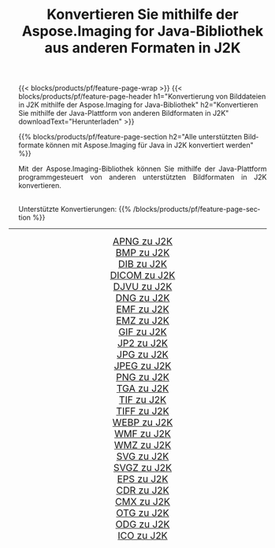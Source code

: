 ﻿---
title: Konvertieren Sie mithilfe der Aspose.Imaging for Java-Bibliothek aus anderen Formaten in J2K 
weight: 3920
url: /de/java/conversion/to/j2k/ 
lang: de
langdirlevel: 2
locales: zh-hans,ja,it,ru,de,es,fr,nl,id,lt,pl,pt,vi,tr,ko,zh-hant,ar,hi,th,sv,cs,uk,he
description: Mit Aspose.Imaging können Sie mithilfe von Java aus anderen Formaten in J2K konvertieren
---

{{< blocks/products/pf/feature-page-wrap >}}
{{< blocks/products/pf/feature-page-header h1="Konvertierung von Bilddateien in J2K mithilfe der Aspose.Imaging for Java-Bibliothek" h2="Konvertieren Sie mithilfe der Java-Plattform von anderen Bildformaten in J2K" downloadText="Herunterladen" >}}


{{% blocks/products/pf/feature-page-section  h2="Alle unterstützten Bildformate können mit Aspose.Imaging für Java in J2K konvertiert werden" %}}
<p align=justify>Mit der Aspose.Imaging-Bibliothek können Sie mithilfe der Java-Plattform programmgesteuert von anderen unterstützten Bildformaten in J2K konvertieren.</p>
<br/>
Unterstützte Konvertierungen:
{{% /blocks/products/pf/feature-page-section %}}
<div class="container-fluid productfamilypage bg-gray">
    <div class="convertypes bg-gray agp-content section">
        <div class="container">
		<hr style="margin-left:-20px;"/>
		<div class="row other-converters" style="gap: 10px;font-size: 19px;text-align:center;">
		    <div class='col-md-2 other-converter remove-lp remove-rp'><a href="/imaging/de/java/conversion/apng-to-j2k/" style="padding:15px;">APNG zu J2K</a></div>
<div class='col-md-2 other-converter remove-lp remove-rp'><a href="/imaging/de/java/conversion/bmp-to-j2k/" style="padding:15px;">BMP zu J2K</a></div>
<div class='col-md-2 other-converter remove-lp remove-rp'><a href="/imaging/de/java/conversion/dib-to-j2k/" style="padding:15px;">DIB zu J2K</a></div>
<div class='col-md-2 other-converter remove-lp remove-rp'><a href="/imaging/de/java/conversion/dicom-to-j2k/" style="padding:15px;">DICOM zu J2K</a></div>
<div class='col-md-2 other-converter remove-lp remove-rp'><a href="/imaging/de/java/conversion/djvu-to-j2k/" style="padding:15px;">DJVU zu J2K</a></div>
<div class='col-md-2 other-converter remove-lp remove-rp'><a href="/imaging/de/java/conversion/dng-to-j2k/" style="padding:15px;">DNG zu J2K</a></div>
<div class='col-md-2 other-converter remove-lp remove-rp'><a href="/imaging/de/java/conversion/emf-to-j2k/" style="padding:15px;">EMF zu J2K</a></div>
<div class='col-md-2 other-converter remove-lp remove-rp'><a href="/imaging/de/java/conversion/emz-to-j2k/" style="padding:15px;">EMZ zu J2K</a></div>
<div class='col-md-2 other-converter remove-lp remove-rp'><a href="/imaging/de/java/conversion/gif-to-j2k/" style="padding:15px;">GIF zu J2K</a></div>
<div class='col-md-2 other-converter remove-lp remove-rp'><a href="/imaging/de/java/conversion/jp2-to-j2k/" style="padding:15px;">JP2 zu J2K</a></div>
<div class='col-md-2 other-converter remove-lp remove-rp'><a href="/imaging/de/java/conversion/jpg-to-j2k/" style="padding:15px;">JPG zu J2K</a></div>
<div class='col-md-2 other-converter remove-lp remove-rp'><a href="/imaging/de/java/conversion/jpeg-to-j2k/" style="padding:15px;">JPEG zu J2K</a></div>
<div class='col-md-2 other-converter remove-lp remove-rp'><a href="/imaging/de/java/conversion/png-to-j2k/" style="padding:15px;">PNG zu J2K</a></div>
<div class='col-md-2 other-converter remove-lp remove-rp'><a href="/imaging/de/java/conversion/tga-to-j2k/" style="padding:15px;">TGA zu J2K</a></div>
<div class='col-md-2 other-converter remove-lp remove-rp'><a href="/imaging/de/java/conversion/tif-to-j2k/" style="padding:15px;">TIF zu J2K</a></div>
<div class='col-md-2 other-converter remove-lp remove-rp'><a href="/imaging/de/java/conversion/tiff-to-j2k/" style="padding:15px;">TIFF zu J2K</a></div>
<div class='col-md-2 other-converter remove-lp remove-rp'><a href="/imaging/de/java/conversion/webp-to-j2k/" style="padding:15px;">WEBP zu J2K</a></div>
<div class='col-md-2 other-converter remove-lp remove-rp'><a href="/imaging/de/java/conversion/wmf-to-j2k/" style="padding:15px;">WMF zu J2K</a></div>
<div class='col-md-2 other-converter remove-lp remove-rp'><a href="/imaging/de/java/conversion/wmz-to-j2k/" style="padding:15px;">WMZ zu J2K</a></div>
<div class='col-md-2 other-converter remove-lp remove-rp'><a href="/imaging/de/java/conversion/svg-to-j2k/" style="padding:15px;">SVG zu J2K</a></div>
<div class='col-md-2 other-converter remove-lp remove-rp'><a href="/imaging/de/java/conversion/svgz-to-j2k/" style="padding:15px;">SVGZ zu J2K</a></div>
<div class='col-md-2 other-converter remove-lp remove-rp'><a href="/imaging/de/java/conversion/eps-to-j2k/" style="padding:15px;">EPS zu J2K</a></div>
<div class='col-md-2 other-converter remove-lp remove-rp'><a href="/imaging/de/java/conversion/cdr-to-j2k/" style="padding:15px;">CDR zu J2K</a></div>
<div class='col-md-2 other-converter remove-lp remove-rp'><a href="/imaging/de/java/conversion/cmx-to-j2k/" style="padding:15px;">CMX zu J2K</a></div>
<div class='col-md-2 other-converter remove-lp remove-rp'><a href="/imaging/de/java/conversion/otg-to-j2k/" style="padding:15px;">OTG zu J2K</a></div>
<div class='col-md-2 other-converter remove-lp remove-rp'><a href="/imaging/de/java/conversion/odg-to-j2k/" style="padding:15px;">ODG zu J2K</a></div>
<div class='col-md-2 other-converter remove-lp remove-rp'><a href="/imaging/de/java/conversion/ico-to-j2k/" style="padding:15px;">ICO zu J2K</a></div>
                </div>
        </div>
    </div>
</div>
<br/>

